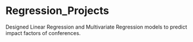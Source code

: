 # Regression_Projects

Designed Linear Regression and Multivariate Regression models to predict impact factors of conferences.
